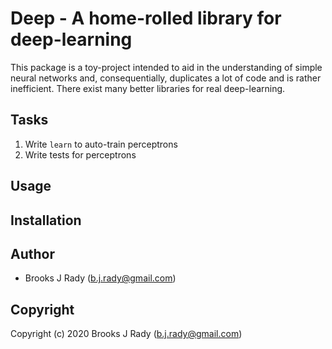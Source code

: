 # Deep - A home-rolled library for deep-learning

This package is a toy-project intended to aid in the understanding of simple
neural networks and, consequentially, duplicates a lot of code and is rather
inefficient. There exist many better libraries for real deep-learning.

## Tasks

1. Write `learn` to auto-train perceptrons
2. Write tests for perceptrons

## Usage

## Installation

## Author

* Brooks J Rady (b.j.rady@gmail.com)

## Copyright

Copyright (c) 2020 Brooks J Rady (b.j.rady@gmail.com)
